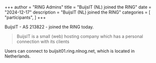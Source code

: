 +++
author = "RING Admins"
title = "BuijsIT (NL) joined the RING"
date = "2024-12-17"
description = "BuijsIT (NL) joined the RING"
categories = [
    "participants",
]
+++

BuijsIT - AS 213822 - joined the RING today.

> BuijsIT is a small (web) hosting company which has a personal connection with its clients

Users can connect to buijsit01.ring.nlnog.net, which is located in Netherlands.
